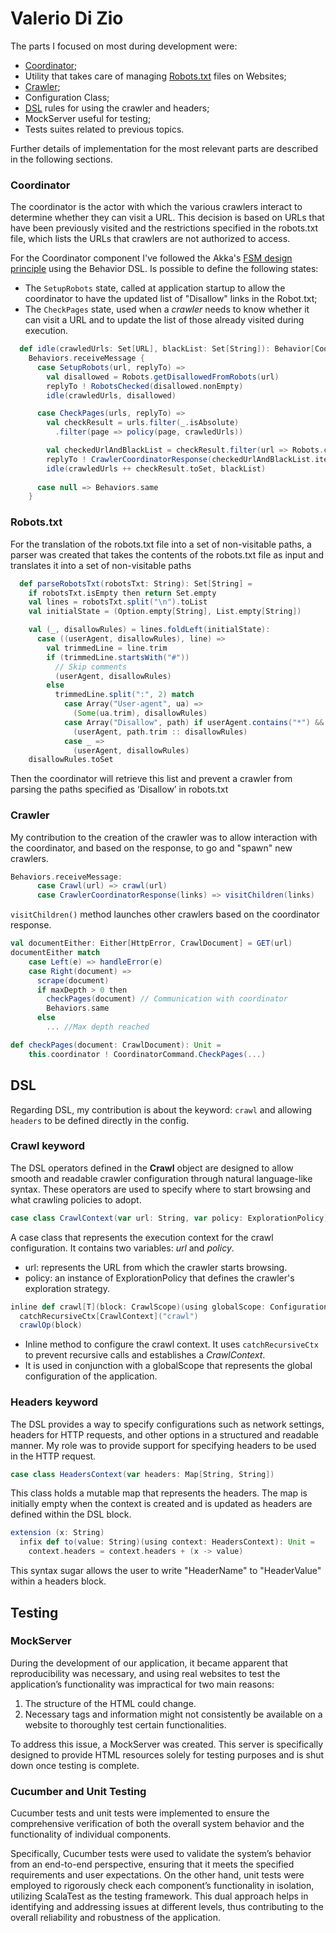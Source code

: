 # Valerio Di Zio

The parts I focused on most during development were:
- [Coordinator](Coordinator.md);
- Utility that takes care of managing [Robots.txt](Coordinator.md#robots-txt) files on Websites;
- [Crawler](Crawler.md);
- Configuration Class;
- [DSL](DSL.md) rules for using the crawler and headers;
- MockServer useful for testing;
- Tests suites related to previous topics.


Further details of implementation for the most relevant parts are described in the following sections.

### Coordinator
The coordinator is the actor with which the various crawlers interact to determine whether they can visit a URL. 
This decision is based on URLs that have been previously visited and the restrictions specified in the robots.txt file, which lists the URLs that crawlers are not authorized to access.

For the Coordinator component I've followed the Akka's [FSM design principle](https://doc.akka.io/docs/akka/current/typed/fsm.html) using the Behavior DSL. 
Is possible to define the following states:
- The `SetupRobots` state, called at application startup to allow the coordinator to have the updated list of "Disallow" links in the Robot.txt;
- The `CheckPages` state, used when a *crawler* needs to know whether it can visit a URL and to update the list of those already visited during execution.

```Scala
  def idle(crawledUrls: Set[URL], blackList: Set[String]): Behavior[CoordinatorCommand] =
    Behaviors.receiveMessage {
      case SetupRobots(url, replyTo) =>
        val disallowed = Robots.getDisallowedFromRobots(url)
        replyTo ! RobotsChecked(disallowed.nonEmpty)
        idle(crawledUrls, disallowed)

      case CheckPages(urls, replyTo) =>
        val checkResult = urls.filter(_.isAbsolute)
          .filter(page => policy(page, crawledUrls))

        val checkedUrlAndBlackList = checkResult.filter(url => Robots.canVisit(url.toString, blackList))
        replyTo ! CrawlerCoordinatorResponse(checkedUrlAndBlackList.iterator)
        idle(crawledUrls ++ checkResult.toSet, blackList)
        
      case null => Behaviors.same
    }
```

### Robots.txt
For the translation of the robots.txt file into a set of non-visitable paths,
a parser was created that takes the contents of the robots.txt file as input and translates it into a set of non-visitable paths
```Scala
  def parseRobotsTxt(robotsTxt: String): Set[String] =
    if robotsTxt.isEmpty then return Set.empty
    val lines = robotsTxt.split("\n").toList
    val initialState = (Option.empty[String], List.empty[String])

    val (_, disallowRules) = lines.foldLeft(initialState):
      case ((userAgent, disallowRules), line) =>
        val trimmedLine = line.trim
        if (trimmedLine.startsWith("#"))
          // Skip comments
          (userAgent, disallowRules)
        else
          trimmedLine.split(":", 2) match
            case Array("User-agent", ua) =>
              (Some(ua.trim), disallowRules)
            case Array("Disallow", path) if userAgent.contains("*") && path.trim.nonEmpty =>
              (userAgent, path.trim :: disallowRules)
            case _ =>
              (userAgent, disallowRules)
    disallowRules.toSet
```
Then the coordinator will retrieve this list and prevent a crawler from parsing the paths specified as ‘Disallow’ in robots.txt

### Crawler
My contribution to the creation of the crawler was to allow interaction with the coordinator, 
and based on the response, to go and "spawn" new crawlers.
```Scala
Behaviors.receiveMessage:
      case Crawl(url) => crawl(url)
      case CrawlerCoordinatorResponse(links) => visitChildren(links) 
```
`visitChildren()` method launches other crawlers based on the coordinator response.

```Scala
val documentEither: Either[HttpError, CrawlDocument] = GET(url)
documentEither match
    case Left(e) => handleError(e)
    case Right(document) =>
      scrape(document)
      if maxDepth > 0 then
        checkPages(document) // Communication with coordinator
        Behaviors.same
      else
        ... //Max depth reached
```
```Scala
def checkPages(document: CrawlDocument): Unit =
    this.coordinator ! CoordinatorCommand.CheckPages(...)
```

## DSL
Regarding DSL, my contribution is about the keyword: `crawl` and allowing `headers` to be defined directly in the config.

### Crawl keyword
The DSL operators defined in the **Crawl** object are designed to allow smooth and readable crawler configuration through natural language-like syntax. These operators are used to specify where to start browsing and what crawling policies to adopt.

```Scala
case class CrawlContext(var url: String, var policy: ExplorationPolicy)
```
A case class that represents the execution context for the crawl configuration. It contains two variables: _url_ and _policy_.
- url: represents the URL from which the crawler starts browsing.
- policy: an instance of ExplorationPolicy that defines the crawler's exploration strategy.

```Scala
inline def crawl[T](block: CrawlScope)(using globalScope: ConfigurationWrapper[T]): Unit =
  catchRecursiveCtx[CrawlContext]("crawl")
  crawlOp(block)
```
- Inline method to configure the crawl context. It uses `catchRecursiveCtx` to prevent recursive calls and establishes a _CrawlContext_.
- It is used in conjunction with a globalScope that represents the global configuration of the application.

### Headers keyword
The DSL provides a way to specify configurations such as network settings, headers for HTTP requests, and other options in a structured and readable manner.
My role was to provide support for specifying headers to be used in the HTTP request.
```Scala
case class HeadersContext(var headers: Map[String, String])
```
This class holds a mutable map that represents the headers. 
The map is initially empty when the context is created and is updated as headers are defined within the DSL block.

```Scala
extension (x: String)
  infix def to(value: String)(using context: HeadersContext): Unit = 
    context.headers = context.headers + (x -> value)
```
This syntax sugar allows the user to write "HeaderName" to "HeaderValue" within a headers block.

## Testing
### MockServer
During the development of our application, it became apparent that reproducibility was necessary, and using real websites to test the application’s functionality was impractical for two main reasons:
1. The structure of the HTML could change. 
2. Necessary tags and information might not consistently be available on a website to thoroughly test certain functionalities.

To address this issue, a MockServer was created. This server is specifically designed to provide HTML resources solely for testing purposes and is shut down once testing is complete.

### Cucumber and Unit Testing
Cucumber tests and unit tests were implemented to ensure the comprehensive verification of both the overall system behavior and the functionality of individual components. 

Specifically, Cucumber tests were used to validate the system’s behavior from an end-to-end perspective, ensuring that it meets the specified requirements and user expectations. 
On the other hand, unit tests were employed to rigorously check each component’s functionality in isolation, utilizing ScalaTest as the testing framework. 
This dual approach helps in identifying and addressing issues at different levels, thus contributing to the overall reliability and robustness of the application.


